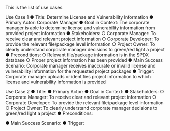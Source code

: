 This is the list of use cases.

Use Case 1
  ●	Title: Determine License and Vulnerability Information
  ●	Primary Actor: Corporate Manager
  ●	Goal in Context: The corporate manager is able to determine license and vulnerability information from provided project information
  ●	Stakeholders:
    ○ Corporate Manager: To receive clear and relevant project information
    ○	Corporate Developer: To provide the relevant file/package level information
    ○ Project Owner: To clearly understand corporate manager decisions to green/red light a project
  ●	Preconditions:
    ○	Relevant file/package information is in the SPDX database
    ○	Proper project information has been provided
  ●	Main Success Scenario: Corporate manager receives inaccurate or invalid license and vulnerability information for the requested project packages
  ●	Trigger: Corporate manager uploads or identifies project information to which license and vulnerability information is provided
  
Use Case 2
  ●	Title: 
  ●	Primary Actor: 
  ●	Goal in Context: 
  ●	Stakeholders:
    ○ Corporate Manager: To receive clear and relevant project information
    ○	Corporate Developer: To provide the relevant file/package level information
    ○ Project Owner: To clearly understand corporate manager decisions to green/red light a project
  ●	Preconditions:
    
  ●	Main Success Scenario: 
  ●	Trigger: 
